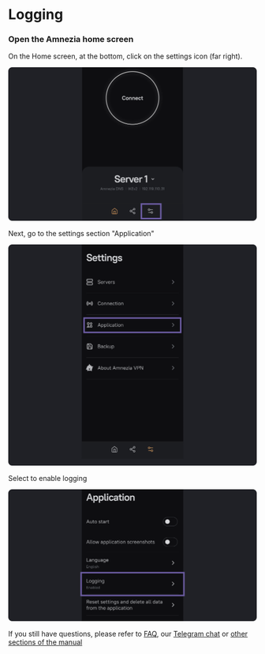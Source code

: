 # Logging



### Open the Amnezia home screen


On the Home screen, at the bottom, click on the settings icon (far right).

![](https://raw.githubusercontent.com/amnezia-vpn/amnezia.org-content/master/docs/en/instructions/22_logging/img/l_en_1.png)

Next, go to the settings section "Application"

![](https://raw.githubusercontent.com/amnezia-vpn/amnezia.org-content/master/docs/en/instructions/22_logging/img/l_en_2.png)

Select to enable logging

![](https://raw.githubusercontent.com/amnezia-vpn/amnezia.org-content/master/docs/en/instructions/22_logging/img/l_en_3.png)
 
 If you still have questions, please refer to [FAQ], our [Telegram chat] or [other sections of the manual]


[about-int-link]: /about
[FAQ]: ../faq
[telegram chat]: https://t.me/amnezia_vpn_en
[other sections of the manual]: ../instructions







